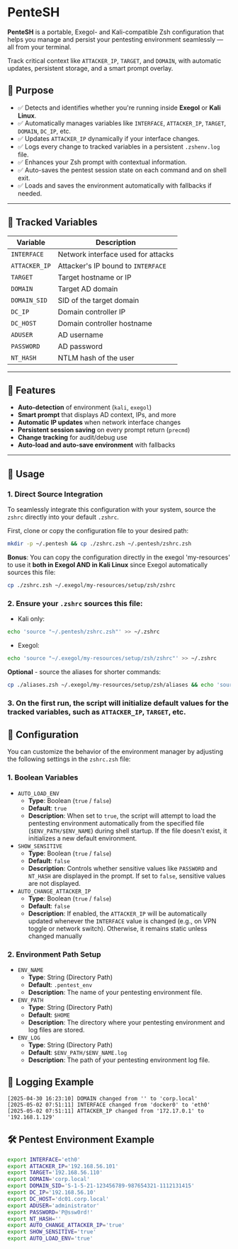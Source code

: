 # PenteSH

**PenteSH** is a portable, Exegol- and Kali-compatible Zsh configuration that helps you manage and persist your pentesting environment seamlessly — all from your terminal.

Track critical context like `ATTACKER_IP`, `TARGET`, and `DOMAIN`, with automatic updates, persistent storage, and a smart prompt overlay.

## 🎯 Purpose

- ✅ Detects and identifies whether you're running inside **Exegol** or **Kali Linux**.
- ✅ Automatically manages variables like `INTERFACE`, `ATTACKER_IP`, `TARGET`, `DOMAIN`, `DC_IP`, etc.
- ✅ Updates `ATTACKER_IP` dynamically if your interface changes.
- ✅ Logs every change to tracked variables in a persistent `.zshenv.log` file.
- ✅ Enhances your Zsh prompt with contextual information.
- ✅ Auto-saves the pentest session state on each command and on shell exit.
- ✅ Loads and saves the environment automatically with fallbacks if needed.

---

## 🧠 Tracked Variables

| Variable       | Description                         |
|----------------|-------------------------------------|
| `INTERFACE`    | Network interface used for attacks  |
| `ATTACKER_IP`  | Attacker's IP bound to `INTERFACE`  |
| `TARGET`       | Target hostname or IP               |
| `DOMAIN`       | Target AD domain                    |
| `DOMAIN_SID`   | SID of the target domain            |
| `DC_IP`        | Domain controller IP                |
| `DC_HOST`      | Domain controller hostname          |
| `ADUSER`       | AD username                         |
| `PASSWORD`     | AD password                         |
| `NT_HASH`      | NTLM hash of the user               |

---

## 🔧 Features

- **Auto-detection** of environment (`kali`, `exegol`)
- **Smart prompt** that displays AD context, IPs, and more
- **Automatic IP updates** when network interface changes
- **Persistent session saving** on every prompt return (`precmd`)
- **Change tracking** for audit/debug use
- **Auto-load and auto-save environment** with fallbacks

---

## 🚀 Usage

### 1. **Direct Source Integration**

To seamlessly integrate this configuration with your system, source the `zshrc` directly into your default `.zshrc`.

First, clone or copy the configuration file to your desired path:

```bash
mkdir -p ~/.pentesh && cp ./zshrc.zsh ~/.pentesh/zshrc.zsh
```

**Bonus**: You can copy the configuration directly in the exegol 'my-resources' to use it **both in Exegol AND in Kali Linux** since Exegol automatically sources this file:

```bash
cp ./zshrc.zsh ~/.exegol/my-resources/setup/zsh/zshrc
```

### 2. Ensure your `.zshrc` sources this file:

- Kali only:

```bash
echo 'source "~/.pentesh/zshrc.zsh"' >> ~/.zshrc
```

- Exegol:

```bash
echo 'source "~/.exegol/my-resources/setup/zsh/zshrc"' >> ~/.zshrc
```

**Optional** - source the aliases for shorter commands:

```bash
cp ./aliases.zsh ~/.exegol/my-resources/setup/zsh/aliases && echo 'source "$HOME/.exegol/my-resources/setup/zsh/aliases"' >> ~/.zshrc
```

### 3. On the first run, the script will initialize default values for the tracked variables, such as `ATTACKER_IP`, `TARGET`, etc.

## 🧰 Configuration

You can customize the behavior of the environment manager by adjusting the following settings in the `zshrc.zsh` file:

### 1. Boolean Variables

- `AUTO_LOAD_ENV`
    - **Type**: Boolean (`true` / `false`)
    - **Default**: `true`
    - **Description**: When set to `true`, the script will attempt to load the pentesting environment automatically from the specified file (`$ENV_PATH/$ENV_NAME`) during shell startup. If the file doesn't exist, it initializes a new default environment.
- `SHOW_SENSITIVE`
    - **Type**: Boolean (`true` / `false`)
    - **Default**: `false`
    - **Description**: Controls whether sensitive values like `PASSWORD` and `NT_HASH` are displayed in the prompt. If set to `false`, sensitive values are not displayed.
- `AUTO_CHANGE_ATTACKER_IP`
    - **Type**: Boolean (`true` / `false`)
    - **Default**: `false`
    - **Description**: If enabled, the `ATTACKER_IP` will be automatically updated whenever the `INTERFACE` value is changed (e.g., on VPN toggle or network switch). Otherwise, it remains static unless changed manually

### 2. Environment Path Setup

- `ENV_NAME`
    - **Type**: String (Directory Path)
    - **Default**: `.pentest_env`
    - **Description**: The name of your pentesting environment file.
- `ENV_PATH`
    - **Type**: String (Directory Path)
    - **Default**: `$HOME`
    - **Description**: The directory where your pentesting environment and log files are stored.
- `ENV_LOG`
    - **Type**: String (Directory Path)
    - **Default**: `$ENV_PATH/$ENV_NAME.log`
    - **Description**: The path of your pentesting environment log file.

## 📝 Logging Example

```log
[2025-04-30 16:23:10] DOMAIN changed from '' to 'corp.local'
[2025-05-02 07:51:11] INTERFACE changed from 'docker0' to 'eth0'
[2025-05-02 07:51:11] ATTACKER_IP changed from '172.17.0.1' to '192.168.1.129'
```

## 🛠️ Pentest Environment Example

```bash
export INTERFACE='eth0'
export ATTACKER_IP='192.168.56.101'
export TARGET='192.168.56.110'
export DOMAIN='corp.local'
export DOMAIN_SID='S-1-5-21-123456789-987654321-1112131415'
export DC_IP='192.168.56.10'
export DC_HOST='dc01.corp.local'
export ADUSER='administrator'
export PASSWORD='P@ssw0rd!'
export NT_HASH=''
export AUTO_CHANGE_ATTACKER_IP='true'
export SHOW_SENSITIVE='true'
export AUTO_LOAD_ENV='true'
```
